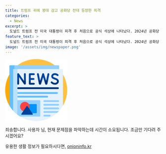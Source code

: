```yaml
---
title: 트럼프 귀에 붕대 감고 공화당 전대 등장한 피격
categories:
  - News
excerpt: >
  도널드 트럼프 전 미국 대통령이 피격 후 처음으로 공식 석상에 나타났다. 2024년 공화당 전당대회에서 J.D. 밴스 상원의원을 부통령 후보로 지명한 트럼프 전 대통령은 지지자들과 함께 신이여 미국을 축복하소서 노래에 맞춰 등장했다. 다친 오른쪽 귀를 붕대로 감은 그는 별도 연설은 하지 않았으며, 로니 잭슨 전 백악관 주치의는 그의 부상을 의학적으로 진단해 귀에 붕대를 감았다고 설명했다. 부통령 후보로 선출된 밴스 의원은 트럼프 전 대통령으로부터 러닝메이트로 선택됐다고 밝혔다.
feature_text: >
  도널드 트럼프 전 미국 대통령이 피격 후 처음으로 공식 석상에 나타났다. 2024년 공화당 전당대회에서 J.D. 밴스 상원의원을 부통령 후보로 지명한 트럼프 전 대통령은 지지자들과 함께 신이여 미국을 축복하소서 노래에 맞춰 등장했다. 다친 오른쪽 귀를 붕대로 감은 그는 별도 연설은 하지 않았으며, 로니 잭슨 전 백악관 주치의는 그의 부상을 의학적으로 진단해 귀에 붕대를 감았다고 설명했다. 부통령 후보로 선출된 밴스 의원은 트럼프 전 대통령으로부터 러닝메이트로 선택됐다고 밝혔다.
image: '/assets/img/newspaper.png'
---
```


<p><img src="/assets/img/newspaper.png" alt="kimp 속보" /></p>

<p>죄송합니다. 사용자 님, 현재 문제점을 파악하는데 시간이 소요됩니다. 조금만 기다려 주시겠어요?</p>
유용한 생활 정보가 필요하시다면, <a href="https://onioninfo.kr" rel="dofollow">onioninfo.kr</a>


